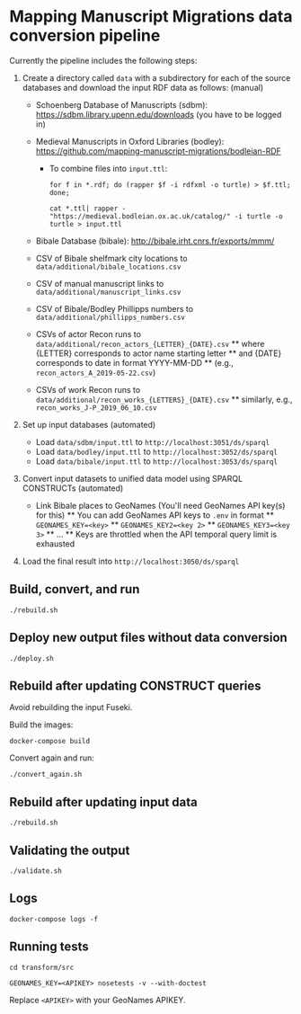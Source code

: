 # Mapping Manuscript Migrations data conversion pipeline

Currently the pipeline includes the following steps:

1. Create a directory called `data` with a subdirectory for each of the source databases and download the input RDF data as follows: (manual)
    * Schoenberg Database of Manuscripts (sdbm): https://sdbm.library.upenn.edu/downloads (you have to be logged in)
    * Medieval Manuscripts in Oxford Libraries (bodley): https://github.com/mapping-manuscript-migrations/bodleian-RDF
        * To combine files into `input.ttl`:

          `for f in *.rdf; do (rapper $f -i rdfxml -o turtle) > $f.ttl; done; `

          `cat *.ttl| rapper - "https://medieval.bodleian.ox.ac.uk/catalog/" -i turtle -o turtle > input.ttl`

    * Bibale Database (bibale): http://bibale.irht.cnrs.fr/exports/mmm/
    * CSV of Bibale shelfmark city locations to `data/additional/bibale_locations.csv`
    * CSV of manual manuscript links to `data/additional/manuscript_links.csv`
    * CSV of Bibale/Bodley Phillipps numbers to `data/additional/phillipps_numbers.csv`
    * CSVs of actor Recon runs to `data/additional/recon_actors_{LETTER}_{DATE}.csv`
    ** where {LETTER} corresponds to actor name starting letter
    ** and {DATE} corresponds to date in format YYYY-MM-DD 
    ** (e.g., `recon_actors_A_2019-05-22.csv`)
    * CSVs of work Recon runs to `data/additional/recon_works_{LETTERS}_{DATE}.csv`
    ** similarly, e.g., `recon_works_J-P_2019_06_10.csv`

2. Set up input databases (automated)
    * Load `data/sdbm/input.ttl` to `http://localhost:3051/ds/sparql`
    * Load `data/bodley/input.ttl` to `http://localhost:3052/ds/sparql`
    * Load `data/bibale/input.ttl` to `http://localhost:3053/ds/sparql`

3. Convert input datasets to unified data model using SPARQL CONSTRUCTs (automated)
    * Link Bibale places to GeoNames (You'll need GeoNames API key(s) for this)
    ** You can add GeoNames API keys to `.env` in format 
    ** `GEONAMES_KEY=<key>`
    ** `GEONAMES_KEY2=<key 2>`
    ** `GEONAMES_KEY3=<key 3>`
    ** ...
    ** Keys are throttled when the API temporal query limit is exhausted  

4. Load the final result into `http://localhost:3050/ds/sparql`

## Build, convert, and run

`./rebuild.sh`


## Deploy new output files without data conversion

`./deploy.sh`


## Rebuild after updating CONSTRUCT queries

Avoid rebuilding the input Fuseki.

Build the images:

`docker-compose build`

Convert again and run:

`./convert_again.sh`

## Rebuild after updating input data

`./rebuild.sh`


## Validating the output

`./validate.sh`


## Logs

`docker-compose logs -f`


## Running tests

`cd transform/src`

`GEONAMES_KEY=<APIKEY> nosetests -v --with-doctest`

Replace `<APIKEY>` with your GeoNames APIKEY.
